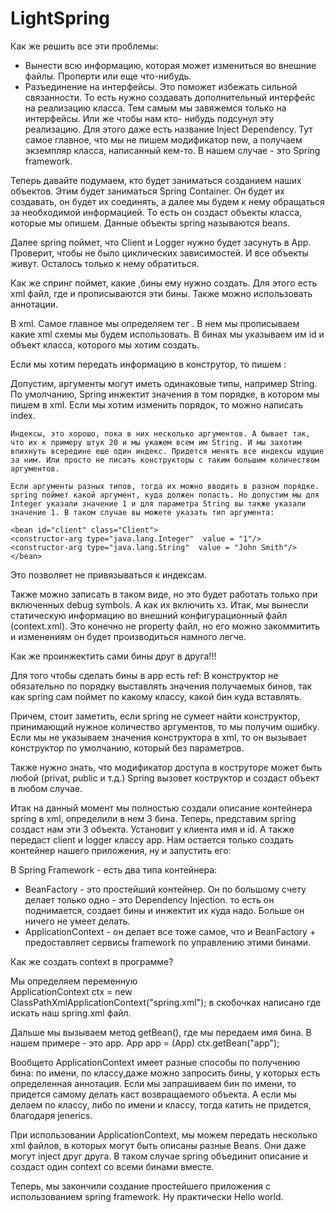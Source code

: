# LightSpring
Как же решить все эти проблемы:
- Вынести всю информацию, которая может измениться во внешние файлы. Проперти или еще что-нибудь.
- Разъединение на интерфейсы. Это поможет избежать сильной связанности. То есть нужно создавать дополнительный интерфейс
на реализацию класса. Тем самым мы завяжемся только на интерфейсы.
Или же чтобы нам кто- нибудь подсунул эту реализацию. Для этого даже есть название Inject Dependency.
Тут самое главное, что мы не пишем модификатор new, а получаем экземпляр класса, написанный кем-то. В нашем случае - это Spring framework.

Теперь давайте подумаем, кто будет заниматься созданием наших объектов. Этим будет заниматься Spring Container. Он будет их создавать,
он будет их соединять, а далее мы будем к нему обращаться за необходимой информацией.
То есть он создаст объекты класса, которые мы опишем. Данные объекты spring называются beans.

Далее spring поймет, что Client и Logger нужно будет засунуть в App. Проверит, чтобы не было циклических зависимостей. И все объекты живут.
Осталось только к нему обратиться.

Как же спринг поймет, какие ,бины ему нужно создать. Для этого есть xml файл, где и прописываются эти бины.
Также можно использовать аннотации.

В xml. Самое главное мы определяем тег <beans>. В нем мы прописываем какие xml схемы мы будем использовать.
В бинах мы указываем им id и объект класса, которого мы хотим создать.

<bean id="client" class="Client"> </bean>
    
Если мы хотим передать информацию в конструтор, то пишем :
    <bean id="client" class="Client">
    <constructor-arg value = "1"/>
    <constructor-arg value = "John Smith"/>
    </bean>
    
Допустим, аргументы могут иметь одинаковые типы, например String. По умолчанию, Spring инжектит значения в том порядке, в котором мы пишем в xml. Если мы хотим изменить порядок, то можно написать index.
    <bean id="client" class="Client">
    <constructor-arg index="0"  value = "1"/>
    <constructor-arg index="1"  value = "John Smith"/>
    </bean>
    
    Индексы, это хорошо, пока в них несколько аргументов. А бывает так, что их к примеру штук 20 и мы укажем всем им String. И мы захотим впихнуть всередине еще один индекс. Придется менять все индексы идущие за ним. Или просто не писать конструкторы с таким большим количеством аргументов.
    
    Если аргументы разных типов, тогда их можно вводить в разном порядке. spring поймет какой аргумент, куда должен попасть. Но допустим мы для Integer указали значение 1 и для параметра String вы также указали значение 1. В таком случае вы можете указать тип аргумента:
    
    <bean id="client" class="Client">
    <constructor-arg type="java.lang.Integer"  value = "1"/>
    <constructor-arg type="java.lang.String"  value = "John Smith"/>
    </bean>
Это позволяет не привязываться к индексам.

Также можно записать в таком виде, но это будет работать только при включенных debug symbols. А как их включить хз.
    <bean id="client" class="Client">
    <constructor-arg name="arg1"  value = "1"/>
    <constructor-arg name="arg2"  value = "John Smith"/>
    </bean>
Итак, мы вынесли статическую информацию во внешний конфигурационный файл (context.xml). Это конечно не property файл, но его можно закоммитить и изменениям он будет производиться намного легче.



Как же проинжектить сами бины друг в друга!!!

Для того чтобы сделать бины в app есть ref:
    <bean id="app" class="App">
        <constructor-arg ref="client"/>
        <constructor-arg ref="eventLogger"/>
    </bean>
В конструктор не обязательно по порядку выставлять значения получаемых бинов, так как spring сам поймет по какому классу, какой бин куда вставлять.

Причем, стоит заметить, если spring не сумеет найти конструктор, принимающий нужное количество аргументов, то мы получим ошибку.
Если мы не указываем значения конструктора в xml, то он вызывает конструктор по умолчанию, который без параметров. 

Также нужно знать, что модификатор доступа в коструторе может быть любой (privat, public и т.д.) Spring вызовет коструктор и создаст объект в любом случае.



Итак на данный момент мы полностью создали описание контейнера spring в xml, определили в нем 3 бина. Теперь, представим spring создаст нам эти 3 объекта. Установит у клиента имя и id. А также передаст client и logger классу app. Нам остается только создать контейнер нашего приложения, ну и запустить его:

В Spring Framework - есть два типа контейнера:
- BeanFactory - это простейший контейнер. Он по большому счету делает только одно - это Dependency Injection. то есть он поднимается, создает бины и инжектит их куда надо. Больше он ничего не умеет делать.
- ApplicationContext - он делает все тоже самое, что и BeanFactory + предоставляет сервисы framework по управлению этими бинами.

Как же создать context в программе? 

Мы определяем переменную         
ApplicationContext ctx = new ClassPathXmlApplicationContext("spring.xml");
в скобочках написано где искать наш spring.xml файл.

Дальше мы вызываем метод getBean(), где мы передаем имя бина. В нашем примере - это app.
App app = (App) ctx.getBean("app");

Вообщето ApplicationContext имеет разные способы по получению бина: по имени, по классу,даже можно запросить бины, у которых есть определенная аннотация. Если мы запрашиваем бин по имени, то придется самому делать каст возвращаемого объекта. А если мы делаем по классу, либо по имени и классу, тогда катить не придется, благодаря jenerics.

При использовании ApplicationContext, мы можем передать несколько xml файлов, в которых могут быть описаны разные Beans. Они даже могут inject друг друга. В таком случае spring объединит описание и создаст один context со всеми бинами вместе.

Теперь, мы закончили создание простейшего приложения с использованием spring framework. Ну практически Hello world.
